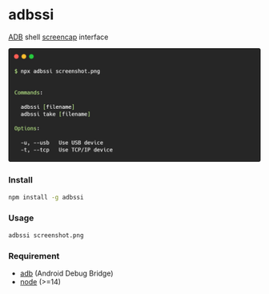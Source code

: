 # adbssi

[ADB](https://developer.android.com/studio/command-line/adb) shell [screencap](https://developer.android.com/studio/command-line/adb#screencap) interface

![carbon](carbon.png)

### Install

```bash
npm install -g adbssi
```

### Usage

```bash
adbssi screenshot.png
```

### Requirement

-   [adb](https://adbdriver.com/downloads/) (Android Debug Bridge)
-   [node](https://nodejs.org/en/download/) (>=14)
